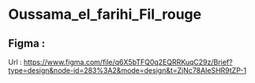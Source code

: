 # Oussama_el_farihi_Fil_rouge

## Figma :
Url : https://www.figma.com/file/q6X5bTFQ0q2EQRRKuqC29z/Brief?type=design&node-id=283%3A2&mode=design&t=ZjNc78AIeSHR9tZP-1
